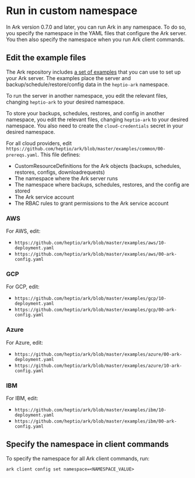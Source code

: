 # Run in custom namespace

In Ark version 0.7.0 and later, you can run Ark in any namespace. To do so, you specify the
namespace in the YAML files that configure the Ark server. You then also specify the namespace when
you run Ark client commands.

## Edit the example files

The Ark repository includes [a set of examples][0] that you can use to set up your Ark server. The
examples place the server and backup/schedule/restore/config data in the `heptio-ark` namespace.

To run the server in another namespace, you edit the relevant files, changing `heptio-ark` to
your desired namespace.

To store your backups, schedules, restores, and config in another namespace, you edit the relevant
files, changing `heptio-ark` to your desired namespace. You also need to create the
`cloud-credentials` secret in your desired namespace.

For all cloud providers, edit `https://github.com/heptio/ark/blob/master/examples/common/00-prereqs.yaml`. This file defines:

* CustomResourceDefinitions for the Ark objects (backups, schedules, restores, configs, downloadrequests)
* The namespace where the Ark server runs
* The namespace where backups, schedules, restores, and the config are stored
* The Ark service account
* The RBAC rules to grant permissions to the Ark service account


### AWS

For AWS, edit:

* `https://github.com/heptio/ark/blob/master/examples/aws/10-deployment.yaml`
* `https://github.com/heptio/ark/blob/master/examples/aws/00-ark-config.yaml`


### GCP

For GCP, edit:

* `https://github.com/heptio/ark/blob/master/examples/gcp/10-deployment.yaml`
* `https://github.com/heptio/ark/blob/master/examples/gcp/00-ark-config.yaml`


### Azure

For Azure, edit:

* `https://github.com/heptio/ark/blob/master/examples/azure/00-ark-deployment.yaml`
* `https://github.com/heptio/ark/blob/master/examples/azure/10-ark-config.yaml`

### IBM

For IBM, edit:

* `https://github.com/heptio/ark/blob/master/examples/ibm/10-deployment.yaml`
* `https://github.com/heptio/ark/blob/master/examples/ibm/00-ark-config.yaml`

## Specify the namespace in client commands

To specify the namespace for all Ark client commands, run:

```
ark client config set namespace=<NAMESPACE_VALUE>
```



[0]: https://github.com/heptio/ark/tree/master/examples
